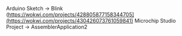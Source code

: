 Arduino Sketch -> Blink (https://wokwi.com/projects/428805877158344705](https://wokwi.com/projects/430426073761059841)
Microchip Studio Project -> AssemblerApplication2
